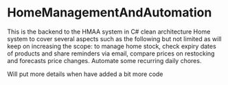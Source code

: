 # HomeManagementAndAutomation
This is the backend to the HMAA system in C# clean architecture
Home system to cover several aspects such as the following but not limited as will keep on increasing the scope: to manage home stock, check expiry dates of products and share reminders via email, compare prices on restocking and forecasts price changes. Automate some recurring daily chores. 

Will put more details when have added a bit more code
